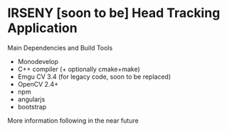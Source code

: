 # IRSENY [soon to be] Head Tracking Application

Main Dependencies and Build Tools
* Monodevelop
* C++ compiler (+ optionally cmake+make)
* Emgu CV 3.4 (for legacy code, soon to be replaced)
* OpenCV 2.4+
* npm
* angularjs
* bootstrap

More information following in the near future
